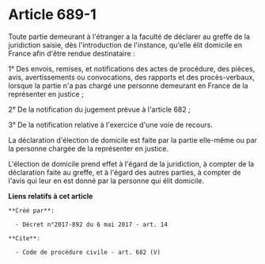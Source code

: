 # Article 689-1

Toute partie demeurant à l'étranger a la faculté de déclarer au greffe de la juridiction saisie, dès l'introduction de
l'instance, qu'elle élit domicile en France afin d'être rendue destinataire : 

1° Des envois, remises, et notifications des actes de procédure, des pièces, avis, avertissements ou convocations, des
rapports et des procès-verbaux, lorsque la partie n'a pas chargé une personne demeurant en France de la représenter en
justice ; 

2° De la notification du jugement prévue à l'article 682 ; 

3° De la notification relative à l'exercice d'une voie de recours. 

La déclaration d'élection de domicile est faite par la partie elle-même ou par la personne chargée de la représenter en
justice. 

L'élection de domicile prend effet à l'égard de la juridiction, à compter de la déclaration faite au greffe, et à l'égard des
autres parties, à compter de l'avis qui leur en est donné par la personne qui élit domicile.

**Liens relatifs à cet article**

	**Créé par**:

	  - Décret n°2017-892 du 6 mai 2017 - art. 14

	**Cite**:

	  - Code de procédure civile - art. 682 (V)
